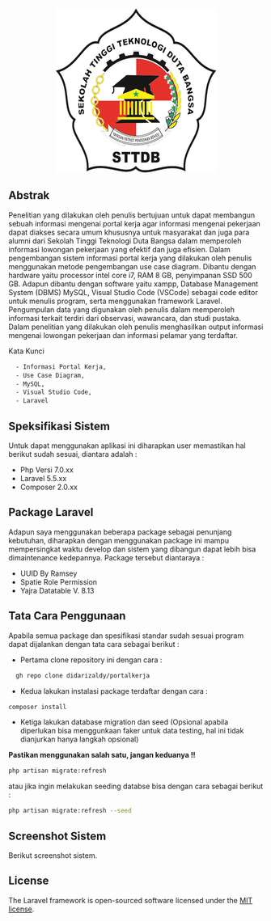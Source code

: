 <p align="center"><img src="/doc/logo-duta-bangsa.png"></p>

## Abstrak

Penelitian yang dilakukan oleh penulis bertujuan untuk dapat membangun sebuah informasi mengenai portal kerja agar informasi mengenai pekerjaan dapat diakses secara umum khususnya untuk masyarakat dan juga para alumni dari Sekolah Tinggi Teknologi Duta Bangsa dalam memperoleh informasi lowongan pekerjaan yang efektif dan juga efisien.
Dalam pengembangan sistem informasi portal kerja yang dilakukan oleh penulis menggunakan metode pengembangan use case diagram. Dibantu dengan hardware yaitu processor intel core i7, RAM 8 GB, penyimpanan SSD 500 GB. Adapun dibantu dengan software yaitu xampp, Database Management System (DBMS) MySQL, Visual Studio Code (VSCode) sebagai code editor untuk menulis program, serta menggunakan framework Laravel.
Pengumpulan data yang digunakan oleh penulis dalam memperoleh informasi terkait terdiri dari observasi, wawancara, dan studi pustaka. Dalam penelitian yang dilakukan oleh penulis menghasilkan output informasi mengenai lowongan pekerjaan dan informasi pelamar yang terdaftar.

Kata Kunci

```bash
  - Informasi Portal Kerja, 
  - Use Case Diagram, 
  - MySQL, 
  - Visual Studio Code, 
  - Laravel
```

## Speksifikasi Sistem

Untuk dapat menggunakan aplikasi ini diharapkan user memastikan hal berikut sudah sesuai, diantara adalah :

- Php Versi 7.0.xx
- Laravel 5.5.xx
- Composer 2.0.xx

## Package Laravel

Adapun saya menggunakan beberapa package sebagai penunjang kebutuhan, diharapkan dengan menggunakan package ini mampu mempersingkat waktu develop dan sistem yang dibangun dapat lebih bisa dimaintenance kedepannya. Package tersebut diantaraya :

- UUID By Ramsey
- Spatie Role Permission
- Yajra Datatable V. 8.13

## Tata Cara Penggunaan

Apabila semua package dan spesifikasi standar sudah sesuai program dapat dijalankan dengan tata cara sebagai berikut :

- Pertama clone repository ini dengan cara :

```bash
  gh repo clone didarizaldy/portalkerja
```

- Kedua lakukan instalasi package terdaftar dengan cara :

```bash
composer install
```

- Ketiga lakukan database migration dan seed (Opsional apabila diperlukan bisa menggunkaan faker untuk data testing, hal ini tidak dianjurkan hanya langkah opsional)

**Pastikan menggunakan salah satu, jangan keduanya !!**

```bash
php artisan migrate:refresh
```

atau jika ingin melakukan seeding databse bisa dengan cara sebagai berikut :

```bash
php artisan migrate:refresh --seed
```

## Screenshot Sistem 
Berikut screenshot sistem.

## License

The Laravel framework is open-sourced software licensed under the [MIT license](https://opensource.org/licenses/MIT).
